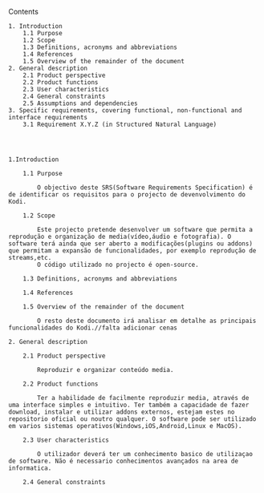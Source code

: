 Contents

    1. Introduction
        1.1 Purpose
        1.2 Scope
        1.3 Definitions, acronyms and abbreviations
        1.4 References
        1.5 Overview of the remainder of the document
    2. General description
        2.1 Product perspective
        2.2 Product functions
        2.3 User characteristics
        2.4 General constraints
        2.5 Assumptions and dependencies
    3. Specific requirements, covering functional, non-functional and interface requirements
        3.1 Requirement X.Y.Z (in Structured Natural Language)

        

        
    1.Introduction
        
        1.1 Purpose
        
            O objectivo deste SRS(Software Requirements Specification) é de identificar os requisitos para o projecto de devenvolvimento do Kodi.
        
        1.2 Scope
        
            Este projecto pretende desenvolver um software que permita a reprodução e organização de media(vídeo,áudio e fotografia). O software terá ainda que ser aberto a modificações(plugins ou addons) que permitam a expansão de funcionalidades, por exemplo reprodução de streams,etc.
            O código utilizado no projecto é open-source.
        
        1.3 Definitions, acronyms and abbreviations
        
        1.4 References
        
        1.5 Overview of the remainder of the document
        
            O resto deste documento irá analisar em detalhe as principais funcionalidades do Kodi.//falta adicionar cenas
        
    2. General description
        
        2.1 Product perspective
            
            Reproduzir e organizar conteúdo media.
            
        2.2 Product functions
            
            Ter a habilidade de facilmente reproduzir media, através de uma interface simples e intuitivo. Ter também a capacidade de fazer download, instalar e utilizar addons externos, estejam estes no repositorio oficial ou noutro qualquer. O software pode ser utilizado em varios sistemas operativos(Windows,iOS,Android,Linux e MacOS).
            
        2.3 User characteristics
        
            O utilizador deverá ter um conhecimento basico de utilizaçao de software. Não é necessario conhecimentos avançados na area de informatica.
            
        2.4 General constraints
